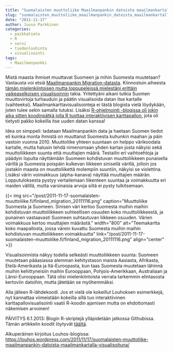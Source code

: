 ```yaml
---
title: "Suomalaisten muuttoliike Maailmanpankin datoista maailmankartalla visualisoituna"
slug: "suomalaisten_muuttoliike_maailmanpankin_datoista_maailmankartalla_visualisoituna"
date: "2011-11-17"
author: Juuso Parkkinen
categories:
  - paikkatieto
  - R
  - sorvi
  - tiedonlouhinta
  - visualisointi
tags:
  - Maailmanpankki
---
```


Mistä maasta ihmiset muuttavat Suomeen ja mihin Suomesta muutetaan? Vastausta voi etsiä [Maailmanpankin Migration-datasta](http://econ.worldbank.org/WBSITE/EXTERNAL/EXTDEC/EXTDECPROSPECTS/0,,contentMDK:22803131~pagePK:64165401~piPK:64165026~theSitePK:476883,00.html). Kiinnostuin aiheesta [tämän mielenkiintoisen mutta loppupeleissä mielestäni erittäin vaikeaselkoisen visualisoinnin](http://flowingdata.com/2011/08/10/people-moving/) takia. Yritettyäni aikani tutkia Suomen muuttovirtoja turhauduin ja päätin visualisoida datan itse kartalle (vaihteeksi). Maailmankarttavisualisointeja ei tästä blogista vielä löydykään, joten tulee sekin samalla tutuksi. Lisäksi [R-ohjelmointi -blogissa oli jokin aika sitten koodinpätkä jolla R tuottaa interaktiivisen karttapallon](http://www.r-ohjelmointi.org/?p=906), jota oli tietysti pakko kokeilla itse uuden datan kanssa!

Idea on simppeli: ladataan Maailmanpankin data ja haetaan Suomen tiedot eli kuinka monta ihmistä on muuttanut Suomesta kuhunkin maahan ja päin vastoin vuonna 2010. Muuttoliike yhteen suuntaan on helppo värikoodata kartalle, mutta halusin tehdä nimenomaan yhden kartan josta näkyisi sekä muuttoliikkeen suunta että muuttajien määrä. Testailin eri vaihtoehtoja ja päädyin lopulta näyttämään Suomeen kohdistuvan muuttoliikkeen punaisella värillä ja Suomesta poispäin kulkevan liikkeen sinisellä värillä, jolloin jos jostakin maasta on muuttoliikettä molempiin suuntiin, näkyisi se violettina. Lisäksi värin voimakkuus (alpha-kanava) näyttää muuttajien määrän. Lopputuloksesta pystyy vertailemaan liikenteen suuntaa ja voimakkuutta eri maiden välillä, mutta varsinaisia arvoja siitä ei pysty tulkitsemaan.

{{< img src="/post/2011-11-17-suomalaisten-muuttoliike.fi/finland_migration_20111116.png" 
caption="Muuttoliike Suomesta ja Suomeen. Sinisen väri kertoo Suomesta muihin maihin kohdistuvan muuttoliikkeen suhteellisen osuuden koko muuttoliikkeestä, ja punainen vastaavasti Suomeen suhtautuvan liikkeen osuuden. Värien voimakkuus kertoo muuttajien määrästä." 
width="800" 
alt="Teemakartta koko maapallosta, jossa värein kuvattu Suomesta muihin maihin kohdistuvan muuttoliikkeen voimakkuutta" 
link="/post/2011-11-17-suomalaisten-muuttoliike.fi/finland_migration_20111116.png" 
align="center" >}}

Visualisoinnista näkyy todella selkeästi muuttoliikkeen suunta: Suomeen muutetaan pääasiassa alemman kehitystason maista Aasiasta, Afrikasta, Etelä-Amerikasta ja Itä-Euroopasta, kun taas Suomesta muutetaan lähinnä muihin kehittyneisiin maihin Eurooppaan, Pohjois-Amerikkaan, Australiaan ja Länsi-Eurooppaan. Tätä olisi mielenkiintoista verrata tarkemmin elintasosta kertoviin datoihin, mutta jätetään se myöhemmäksi.

Alla jälleen R-lähdekoodi. Jos et vielä ole kokeillut Louhoksen esimerkkejä, nyt kannattaa viimeistään kokeilla sillä tuo interaktiivinen karttapallovisualisointi vaatii R-koodin ajamisen mutta on ehdottomasti näkemisen arvoinen!

PÄIVITYS 6.1.2013: Blogin R-skriptejä ylläpidetään jatkossa Githubissa. Tämän artikkelin koodit löytyvät [täältä](https://github.com/louhos/takomo/blob/master/examples/20111117-muuttoliike.R).

Alkuperäinen kirjoitus Louhos-blogissa: https://louhos.wordpress.com/2011/11/17/suomalaisten-muuttoliike-maailmanpankin-datoista-maailmankartalla-visualisoituna/
